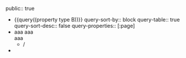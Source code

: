   public:: true
  
- {{query((property type B))}}
  query-sort-by:: block
  query-table:: true
  query-sort-desc:: false
  query-properties:: [:page]
- aaa
  aaa  
  aaa  
	- /
-
